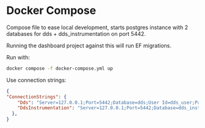 # Docker Compose

Compose file to ease local development, starts postgres instance with 2 databases for dds + dds_instrumentation on port 5442. 

Running the dashboard project against this will run EF migrations.

Run with:

```bash
docker compose -f docker-compose.yml up
```

Use connection strings:

```json
{
"ConnectionStrings": {
    "Dds": "Server=127.0.0.1;Port=5442;Database=dds;User Id=dds_user;Password=dds_password;",
    "DdsInstrumentation": "Server=127.0.0.1;Port=5442;Database=dds_instrumentation;User Id=dds_instrumentation_user;Password=dds_instrumentation_password;"
  },
}
```